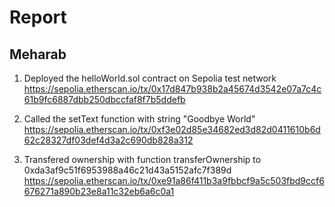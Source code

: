 # Report

## Meharab

1. Deployed the helloWorld.sol contract on Sepolia test network
https://sepolia.etherscan.io/tx/0x17d847b938b2a45674d3542e07a7c4c61b9fc6887dbb250dbccfaf8f7b5ddefb

2. Called the setText function with string "Goodbye World"
https://sepolia.etherscan.io/tx/0xf3e02d85e34682ed3d82d0411610b6d62c28327df03def4d3a2c690db828a312

3. Transfered ownership with function transferOwnership to 0xda3af9c51f6953988a46c21d43a5152afc7f389d
https://sepolia.etherscan.io/tx/0xe91a86f411b3a9fbbcf9a5c503fbd9ccf6676271a890b23e8a11c32eb6a6c0a1

